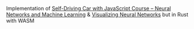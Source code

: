 
Implementation of [Self-Driving Car with JavaScript Course – Neural Networks and Machine Learning](https://www.youtube.com/watch?v=Rs_rAxEsAvI&t=395s&ab_channel=freeCodeCamp.org) & [Visualizing Neural Networks](https://www.youtube.com/watch?v=lok3RVBwSqE) but in Rust with WASM